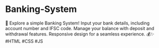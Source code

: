 # Banking-System
🏦 Explore a simple Banking System! Input your bank details, including account number and IFSC code. Manage your balance with deposit and withdrawal features. Responsive design for a seamless experience. 💰✨ #HTML #CSS #JS
